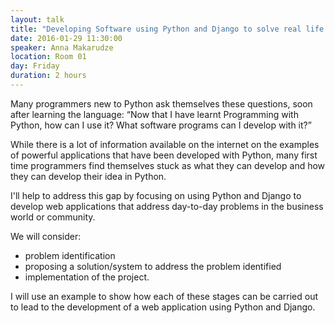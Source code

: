 ```yaml
---
layout: talk
title: "Developing Software using Python and Django to solve real life problems"
date: 2016-01-29 11:30:00
speaker: Anna Makarudze
location: Room 01
day: Friday
duration: 2 hours
---
```


Many programmers new to Python ask themselves these questions, soon after
learning the language: “Now that I have learnt Programming with Python, how can
I use it? What software programs can I develop with it?”

While there is a lot of information available on the internet on the examples of powerful
applications that have been developed with Python, many first time programmers find themselves
stuck as what they can develop and how they can develop their idea in Python.

I'll help to address this gap by focusing
on using Python and Django to develop web applications that address day-to-day
problems in the business world or community.

We will consider:

* problem identification
* proposing a solution/system to address the problem identified
* implementation of the project.

I will use an example to show how each of these stages can be carried out to lead to the
development of a web application using Python and Django.
